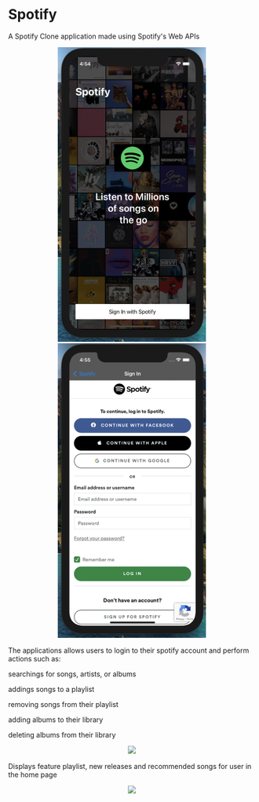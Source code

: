 # Spotify

A Spotify Clone application made using Spotify's Web APIs 

<p float="left" align="center">
  <img src=Spotify/Media/SpotifyFirstLaunchScreen.png height="600">
  <img src=Spotify/Media/SpotifyLoginScreen.png height="600">
</p>


The applications allows users to login to their spotify account and perform actions such as:

searchings for songs, artists, or albums

addings songs to a playlist

removing songs from their playlist

adding albums to their library

deleting albums from their library 

<p align="center">
  <img src=Spotify/Media/SpotifyAddRemoveDemo.gif height="600">
</p>



Displays feature playlist, new releases and recommended songs for user in the home page 

<p align="center">
  <img src=Spotify/Media/SpotifyHomeScreenDemo.gif height="600">
</p>
